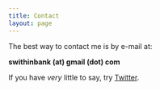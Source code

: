```yaml
---
title: Contact
layout: page
---
```

The best way to contact me is by e-mail at:

**swithinbank (at) gmail (dot) com**

If you have _very_ little to say, try [Twitter](https://www.twitter.com/swithinbank).
